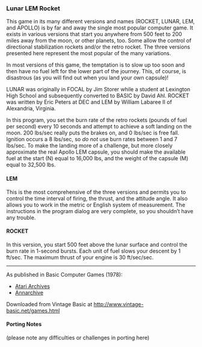 ### Lunar LEM Rocket

This game in its many different versions and names (ROCKET, LUNAR, LEM, and APOLLO) is by far and away the single most popular computer game. It exists in various versions that start you anywhere from 500 feet to 200 miles away from the moon, or other planets, too. Some allow the control of directional stabilization rockets and/or the retro rocket. The three versions presented here represent the most popular of the many variations.

In most versions of this game, the temptation is to slow up too soon and then have no fuel left for the lower part of the journey. This, of course, is disastrous (as you will find out when you land your own capsule)!

LUNAR was originally in FOCAL by Jim Storer while a student at Lexington High School and subsequently converted to BASIC by David Ahl. ROCKET was written by Eric Peters at DEC and LEM by William Labaree II of Alexandria, Virginia.

In this program, you set the burn rate of the retro rockets (pounds of fuel per second) every 10 seconds and attempt to achieve a soft landing on the moon. 200 lbs/sec really puts the brakes on, and 0 lbs/sec is free fall. Ignition occurs a 8 lbs/sec, so _do not_ use burn rates between 1 and 7 lbs/sec. To make the landing more of a challenge, but more closely approximate the real Apollo LEM capsule, you should make the available fuel at the start (N) equal to 16,000 lbs, and the weight of the capsule (M) equal to 32,500 lbs.

#### LEM
This is the most comprehensive of the three versions and permits you to control the time interval of firing, the thrust, and the attitude angle. It also allows you to work in the metric or English system of measurement. The instructions in the program dialog are very complete, so you shouldn’t have any trouble.

#### ROCKET
In this version, you start 500 feet above the lunar surface and control the burn rate in 1-second bursts. Each unit of fuel slows your descent by 1 ft/sec. The maximum thrust of your engine is 30 ft/sec/sec.

---

As published in Basic Computer Games (1978):
- [Atari Archives](https://www.atariarchives.org/basicgames/showpage.php?page=106)
- [Annarchive](https://annarchive.com/files/Basic_Computer_Games_Microcomputer_Edition.pdf#page=121)

Downloaded from Vintage Basic at
http://www.vintage-basic.net/games.html

#### Porting Notes

(please note any difficulties or challenges in porting here)
